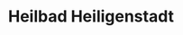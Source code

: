 ---
title: Heilbad Heiligenstadt
url: /heilbad-heiligenstadt/
latitude: 51.386
longitude: 10.167
---